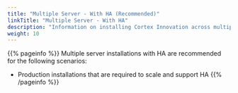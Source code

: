 ```yaml
---
title: "Multiple Server - With HA (Recommended)"
linkTitle: "Multiple Server - With HA"
description: "Information on installing Cortex Innovation across multiple on-premise servers with high availability (HA), including: information about components, supported architectures, pre-requisites and installation instructions."
weight: 10
---
```


{{% pageinfo %}}
Multiple server installations with HA are recommended for the following scenarios:

* Production installations that are required to scale and support HA
{{% /pageinfo %}}
